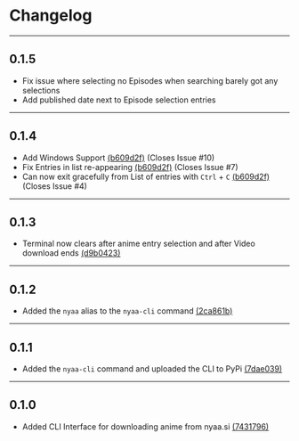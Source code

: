 # Changelog

---

## 0.1.5

- Fix issue where selecting no Episodes when searching barely got any selections
- Add published date next to Episode selection entries

---

## 0.1.4

- Add Windows Support [(b609d2f)](https://github.com/johnvictorfs/nyaa-cli/commit/b609d2f05c0b2bb1a42b9654f380d38ab4219df6) (Closes Issue #10)
- Fix Entries in list re-appearing [(b609d2f)](https://github.com/johnvictorfs/nyaa-cli/commit/b609d2f05c0b2bb1a42b9654f380d38ab4219df6) (Closes Issue #7)
- Can now exit gracefully from List of entries with `Ctrl` + `C` [(b609d2f)](https://github.com/johnvictorfs/nyaa-cli/commit/b609d2f05c0b2bb1a42b9654f380d38ab4219df6) (Closes Issue #4)

---

## 0.1.3

- Terminal now clears after anime entry selection and after Video download ends [(d9b0423)](https://github.com/johnvictorfs/nyaa-cli/commit/d9b04232ee4ccfd9292cb46722e5403f1d0b49e0)

---

## 0.1.2

- Added the `nyaa` alias to the `nyaa-cli` command [(2ca861b)](https://github.com/johnvictorfs/nyaa-cli/commit/2ca861b6dcdffaa0cdf1556c2898e7a4a95c2bd6)

---

## 0.1.1

- Added the `nyaa-cli` command and uploaded the CLI to PyPi [(7dae039)](https://github.com/johnvictorfs/nyaa-cli/commit/7dae0396db018250683d40f8ce3343b4da8f2c23)

---

## 0.1.0

- Added CLI Interface for downloading anime from nyaa.si [(7431796)](https://github.com/johnvictorfs/nyaa-cli/commit/7431796d56b0c46e3d3b113d34bcb1847b952bf5)
